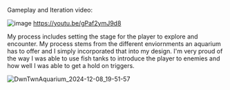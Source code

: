 
Gameplay and Iteration video:

![image](https://github.com/user-attachments/assets/646fa313-b8f1-4201-ade9-6fd284cda15b)
https://youtu.be/gPaf2ymJ9d8

My process includes setting the stage for the player to explore and encounter. My process stems from the different enviornments an aquarium has to offer and I simply incorporated that into my design. I'm very proud of the way I was able to use fish tanks to introduce the player to enemies and how well I was able to get a hold on triggers.

![DwnTwnAquarium_2024-12-08_19-51-57](https://github.com/user-attachments/assets/f27eda02-d084-451d-8b7e-23815d4cf804)
